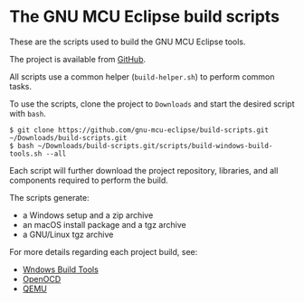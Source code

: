 # The GNU MCU Eclipse build scripts

These are the scripts used to build the GNU MCU Eclipse tools.

The project is available from [GitHub](https://github.com/gnu-mcu-eclipse/build-scripts).

All scripts use a common helper (`build-helper.sh`) to perform common tasks.

To use the scripts, clone the project to `Downloads` and start the desired script with `bash`.

```
$ git clone https://github.com/gnu-mcu-eclipse/build-scripts.git ~/Downloads/build-scripts.git
$ bash ~/Downloads/build-scripts.git/scripts/build-windows-build-tools.sh --all
```

Each script will further download the project repository, libraries, and all components required to perform the build.

The scripts generate:
- a Windows setup and a zip archive
- an macOS install package and a tgz archive
- a GNU/Linux tgz archive

For more details regarding each project build, see:
- [Wndows Build Tools](http://gnuarmeclipse.github.io/windows-build-tools/build-procedure/)
- [OpenOCD](http://gnuarmeclipse.github.io/openocd/build-procedure/)
- [QEMU](http://gnuarmeclipse.github.io/qemu/build-procedure/)
